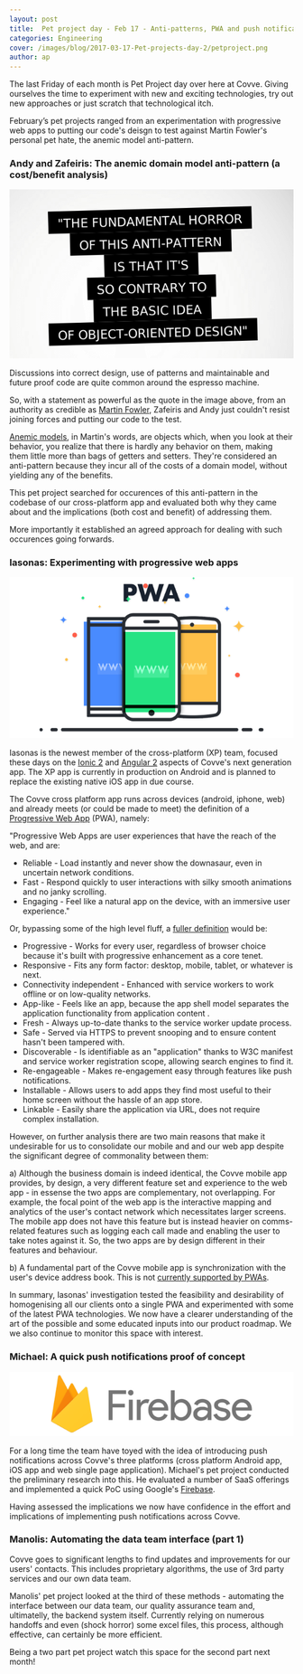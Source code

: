 ```yaml
---
layout: post
title:  Pet project day - Feb 17 - Anti-patterns, PWA and push notifications
categories: Engineering
cover: /images/blog/2017-03-17-Pet-projects-day-2/petproject.png
author: ap
---
```

The last Friday of each month is Pet Project day over here at Covve. Giving ourselves the time to experiment with new and exciting technologies, try out new approaches or just scratch that technological itch.

February’s pet projects ranged from an experimentation with progressive web apps to putting our code's deisgn to test against Martin Fowler's personal pet hate, the anemic model anti-pattern.
<!--more-->

### Andy and Zafeiris: The anemic domain model anti-pattern (a cost/benefit analysis)

![AnemicModel](/images/blog/2017-03-17-Pet-projects-day-2/anemicmodel.png)

Discussions into correct design, use of patterns and maintainable and future proof code are quite common around the espresso machine. 

So, with a statement as powerful as the quote in the image above, from an authority as credible as [Martin Fowler][martin], Zafeiris and Andy just couldn't resist joining forces and putting our code to the test.

[Anemic models][anemic], in Martin's words, are objects which, when you look at their behavior, you realize that there is hardly any behavior on them, making them little more than bags of getters and setters. They're considered an anti-pattern because they incur all of the costs of a domain model, without yielding any of the benefits.

This pet project searched for occurences of this anti-pattern in the codebase of our cross-platform app and evaluated both why they came about and the implications (both cost and benefit) of addressing them.

More importantly it established an agreed approach for dealing with such occurences going forwards.

### Iasonas: Experimenting with progressive web apps

![pwa](/images/blog/2017-03-17-Pet-projects-day-2/pwa.png)

Iasonas is the newest member of the cross-platform (XP) team, focused these days on the [Ionic 2][ionic2] and [Angular 2][Angular2] aspects of Covve's next generation app. The XP app is currently in production on Android and is planned to replace the existing native iOS app in due course.

The Covve cross platform app runs across devices (android, iphone, web) and already meets (or could be made to meet) the definition of a [Progressive Web App][pwa] (PWA), namely:

"Progressive Web Apps are user experiences that have the reach of the web, and are:
- Reliable - Load instantly and never show the downasaur, even in uncertain network conditions.
- Fast - Respond quickly to user interactions with silky smooth animations and no janky scrolling.
- Engaging - Feel like a natural app on the device, with an immersive user experience."

Or, bypassing some of the high level fluff, a [fuller definition][fullerdef] would be:
- Progressive - Works for every user, regardless of browser choice because it's built with progressive enhancement as a core tenet.
- Responsive - Fits any form factor: desktop, mobile, tablet, or whatever is next.
- Connectivity independent - Enhanced with service workers to work offline or on low-quality networks.
- App-like - Feels like an app, because the app shell model separates the application functionality from application content .
- Fresh - Always up-to-date thanks to the service worker update process.
- Safe - Served via HTTPS to prevent snooping and to ensure content hasn't been tampered with.
- Discoverable - Is identifiable as an "application" thanks to W3C manifest and service worker registration scope, allowing search engines to find it.
- Re-engageable - Makes re-engagement easy through features like push notifications.
- Installable - Allows users to add apps they find most useful to their home screen without the hassle of an app store.
- Linkable - Easily share the application via URL, does not require complex installation.

However, on further analysis there are two main reasons that make it undesirable for us to consolidate our mobile and and our web app despite the significant degree of commonality between them:

a) Although the business domain is indeed identical, the Covve mobile app provides, by design, a very different feature set and experience to the web app - in essense the two apps are complementary, not overlapping. For example, the focal point of the web app is the interactive mapping and analytics of the user's contact network which necessitates larger screens. The mobile app does not have this feature but is instead heavier on comms-related features such as logging each call made and enabling the user to take notes against it. So, the two apps are by design different in their features and behaviour.

b) A fundamental part of the Covve mobile app is synchronization with the user's device address book. This is not [currently supported by PWAs][pwafeatures].

In summary, Iasonas' investigation tested the feasibility and desirability of homogenising all our clients onto a single PWA and experimented with some of the latest PWA technologies. We now have a clearer understanding of the art of the possible and some educated inputs into our product roadmap. We we also continue to monitor this space with interest.

### Michael: A quick push notifications proof of concept
![firebase](/images/blog/2017-03-17-Pet-projects-day-2/firebase.png)

For a long time the team have toyed with the idea of introducing push notifications across Covve's three platforms (cross platform Android app, iOS app and web single page application). Michael's pet project conducted the preliminary research into this. He evaluated a number of SaaS offerings and implemented a quick PoC using Google's [Firebase][firebase].

Having assessed the implications we now have confidence in the effort and implications of implementing push notifications across Covve.

### Manolis: Automating the data team interface (part 1)

Covve goes to significant lengths to find updates and improvements for our users' contacts. This includes proprietary algorithms, the use of 3rd party services and our own data team.

Manolis' pet project looked at the third of these methods - automating the interface between our data team, our quality assurance team and, ultimatelly, the backend system itself. Currently relying on numerous handoffs and even (shock horror) some excel files, this process, although effective, can certainly be more efficient.

Being a two part pet project watch this space for the second part next month!

[pwafeatures]: https://whatwebcando.today/
[fullerdef]: https://developers.google.com/web/fundamentals/getting-started/codelabs/your-first-pwapp/
[martin]: https://martinfowler.com/
[anemic]: https://martinfowler.com/bliki/AnemicDomainModel.html
[ionic2]: http://ionic.io/2
[angular2]: https://angular.io/
[pwa]: https://developers.google.com/web/progressive-web-apps/
[firebase]: https://firebase.google.com/